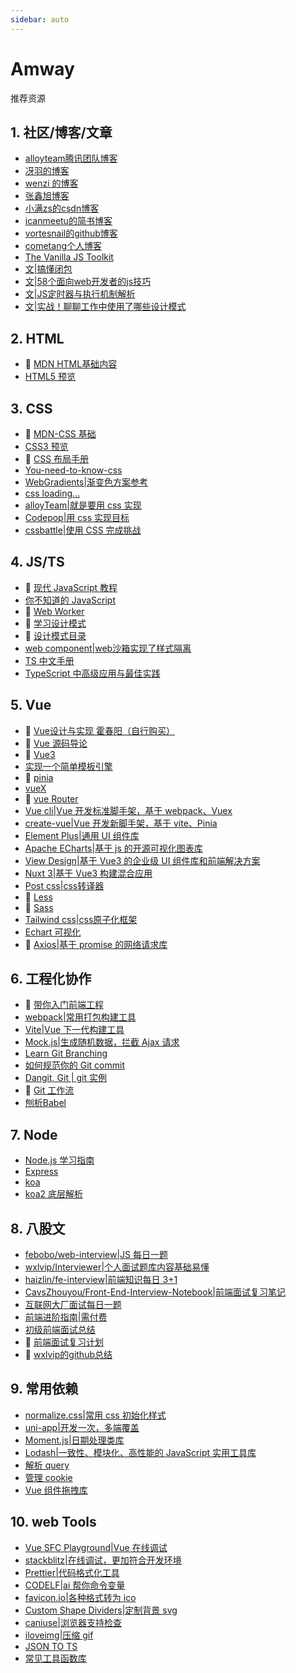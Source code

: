 ```yaml
---
sidebar: auto
---
```


# Amway

推荐资源

## 1. 社区/博客/文章
- [alloyteam腾讯团队博客](http://www.alloyteam.com/page/0/)
- [冴羽的博客](https://github.com/mqyqingfeng/Blog)
- [wenzi 的博客](https://www.xiabingbao.com/)
- [张鑫旭博客](https://www.zhangxinxu.com/)
- [小满zs的csdn博客](https://blog.csdn.net/qq1195566313)
- [icanmeetu的简书博客](https://www.jianshu.com/u/10ae59f49b13)
- [vortesnail的github博客](https://github.com/vortesnail/blog)
- [cometang个人博客](https://blog-1254150235.cos-website.ap-chongqing.myqcloud.com/)
- [The Vanilla JS Toolkit](https://vanillajstoolkit.com/)
- [文|搞懂闭包](http://www.alloyteam.com/2019/07/closure/)
- [文|58个面向web开发者的js技巧](https://mp.weixin.qq.com/s/o_giWcLYGNJiLjYMuLID_g)
- [文|JS定时器与执行机制解析](http://www.alloyteam.com/2016/05/javascript-timer/)
- [文|实战！聊聊工作中使用了哪些设计模式](https://juejin.cn/post/7023536216138055716)

## 2. HTML
- 💢 [MDN HTML基础内容](https://developer.mozilla.org/zh-CN/docs/Learn/Getting_started_with_the_web/HTML_basics)
- [HTML5 预览](./basis/HTML.md)

## 3. CSS
- 💢 [MDN-CSS 基础](https://developer.mozilla.org/zh-CN/docs/Learn/Getting_started_with_the_web/CSS_basics)
- [CSS3 预览](./basis/CSS.md)
- 💢 [CSS 布局手册](https://developer.mozilla.org/zh-CN/docs/Web/CSS/Layout_cookbook)
- [You-need-to-know-css](https://lhammer.cn/You-need-to-know-css/#/zh-cn/)
- [WebGradients|渐变色方案参考](https://webgradients.com/)
- [css loading...](https://www.html5tricks.com/demo/css3-loading-cool-styles/index.html)
- [alloyTeam|就是要用 css 实现](http://www.alloyteam.com/2016/01/let-see-css-world/)
- [Codepop|用 css 实现目标](https://codepip.com/)
- [cssbattle|使用 CSS 完成挑战](https://cssbattle.dev/)

## 4. JS/TS
- 💢 [现代 JavaScript 教程](https://zh.javascript.info/)
- [你不知道的 JavaScript](https://www.javascriptc.com/books/you-dont-know-js/)
- 💢 [Web Worker](http://www.alloyteam.com/2020/07/14645/)
- 💢 [学习设计模式](https://www.patterns.dev/posts/)
- 💢 [设计模式目录](https://refactoring.guru/design-patterns/catalog)
- [web component|web沙箱实现了样式隔离](https://developer.mozilla.org/zh-CN/docs/Web/Web_Components)
- [TS 中文手册](https://typescript.bootcss.com/)
- [TypeScript 中高级应用与最佳实践](http://www.alloyteam.com/2019/07/13796/)

## 5. Vue
- 💢 [Vue设计与实现 霍春阳（自行购买）]()
- 💢 [Vue 源码导论](https://vue3js.cn/start/)
- 💢 [Vue3](./vue/vue3.md)
- [实现一个简单模板引擎](http://www.alloyteam.com/2016/10/implement-a-simple-template-engine/)
- 💢 [pinia](./vue/pinia.md)
- [vueX]()
- 💢 [vue Router](./vue/router.md)
- [Vue cli|Vue 开发标准脚手架，基于 webpack、Vuex](https://cli.vuejs.org/zh/)
- [create-vue|Vue 开发新脚手架，基于 vite、Pinia](https://github.com/vuejs/create-vue#)
- [Element Plus|通用 UI 组件库](https://element-plus.org/zh-CN/)
- [Apache ECharts|基于 js 的开源可视化图表库](https://echarts.apache.org/zh/index.html)
- [View Design|基于 Vue3 的企业级 UI 组件库和前端解决方案](https://www.iviewui.com/)
- [Nuxt 3|基于 Vue3 构建混合应用](https://www.nuxtjs.org.cn/)
- [Post css|css转译器](https://www.postcss.com.cn/)
- 💢 [Less](https://less.bootcss.com/)
- 💢 [Sass](https://www.sass.hk/)
- [Tailwind css|css原子化框架](https://tailwindcss.com/)
- [Echart 可视化](./vue/echart.md)
- 💢 [Axios|基于 promise 的网络请求库](https://www.axios-http.cn/)

## 6. 工程化协作
- 💢 [带你入门前端工程](https://woai3c.github.io/introduction-to-front-end-engineering/)
- [webpack|常用打包构建工具](https://www.webpackjs.com/)
- [Vite|Vue 下一代构建工具](https://vitejs.cn/)
- [Mock.js|生成随机数据，拦截 Ajax 请求](http://mockjs.com/)
- [Learn Git Branching](https://learngitbranching.js.org/?locale=zh_CN)
- [如何规范你的 Git commit](https://zhuanlan.zhihu.com/p/182553920)
- [Dangit, Git | git 实例](https://dangitgit.com/zh)
- 💢 [Git 工作流](https://blog.zhujian.life/posts/c7ee2f15.html)
- [刨析Babel](http://www.alloyteam.com/2017/04/analysis-of-babel-babel-overview/)

## 7. Node
- [Node.js 学习指南](https://blog.poetries.top/node-learning-notes/)
- [Express]()
- [koa]()
- [koa2 底层解析](https://github.com/vortesnail/blog/issues/21)

## 8. 八股文
- [febobo/web-interview|JS 每日一题](https://github.com/febobo/web-interview)
- [wxlvip/Interviewer|个人面试题库内容基础易懂](https://github.com/wxlvip/Interviewer)
- [haizlin/fe-interview|前端知识每日 3+1](https://github.com/haizlin/fe-interview)
- [CavsZhouyou/Front-End-Interview-Notebook|前端面试复习笔记](https://github.com/CavsZhouyou/Front-End-Interview-Notebook)
- [互联网大厂面试每日一题](https://q.shanyue.tech/)
- [前端进阶指南|需付费](https://interview2.poetries.top/docs/base.html)
- [初级前端面试总结](https://juejin.cn/post/7073869980411887652)
- 💢 [前端面试复习计划](https://juejin.cn/post/7061588533214969892)
- 💢 [wxlvip的github总结](https://github.com/wxlvip/Interviewer)

## 9. 常用依赖
- [normalize.css|常用 css 初始化样式](https://csstools.github.io/normalize.css/)
- [uni-app|开发一次，多端覆盖](https://uniapp.dcloud.net.cn/quickstart-hx.html)
- [Moment.js|日期处理类库](http://momentjs.cn/)
- [Lodash|一致性、模块化、高性能的 JavaScript 实用工具库](https://www.lodashjs.com/)
- [解析 query](https://github.com/sindresorhus/query-string)
- [管理 cookie](https://github.com/js-cookie/js-cookie)
- [Vue 组件拖拽库](https://github.com/SortableJS/Vue.Draggable)

## 10. web Tools
- [Vue SFC Playground|Vue 在线调试](https://sfc.vuejs.org/)
- [stackblitz|在线调试，更加符合开发环境](https://stackblitz.com/)
- [Prettier|代码格式化工具](https://www.prettier.cn/)
- [CODELF|ai 帮你命令变量](https://unbug.github.io/codelf/)
- [favicon.io|各种格式转为 ico](https://favicon.io/)
- [Custom Shape Dividers|定制背景 svg](https://www.shapedivider.app/)
- [caniuse|浏览器支持检查](https://caniuse.com/)
- [iloveimg|压缩 gif](https://www.iloveimg.com/zh-cn/compress-image/compress-gif)
- [JSON TO TS](https://tooltt.com/json2typescript/)
- [常见工具函数库](https://zxfjd3g.github.io/atguigu_utils-docs/)
